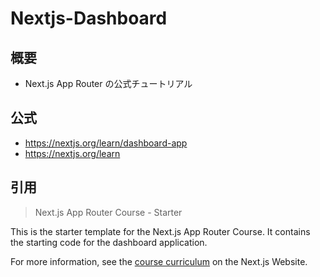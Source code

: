 # Nextjs-Dashboard

## 概要

- Next.js App Router の公式チュートリアル

## 公式

- https://nextjs.org/learn/dashboard-app
- https://nextjs.org/learn

## 引用

> Next.js App Router Course - Starter

This is the starter template for the Next.js App Router Course. It contains the starting code for the dashboard application.

For more information, see the [course curriculum](https://nextjs.org/learn) on the Next.js Website.
>